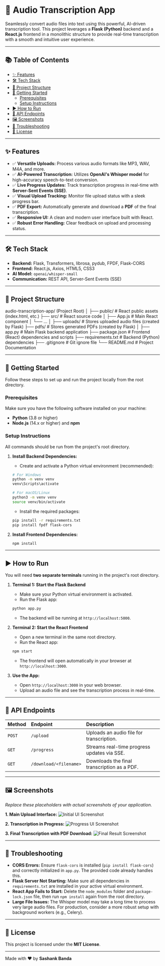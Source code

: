 # 🎤 Audio Transcription App

Seamlessly convert audio files into text using this powerful, AI-driven transcription tool. This project leverages a **Flask (Python)** backend and a **React.js** frontend in a monolithic structure to provide real-time transcription with a smooth and intuitive user experience.



---

## 📚 Table of Contents
- [✨ Features](#-features)
- [🛠️ Tech Stack](#-tech-stack)
- [📂 Project Structure](#-project-structure)
- [🚀 Getting Started](#-getting-started)
  - [Prerequisites](#prerequisites)
  - [Setup Instructions](#setup-instructions)
- [▶️ How to Run](#-how-to-run)
- [📡 API Endpoints](#-api-endpoints)
- [🖼️ Screenshots](#-screenshots)
- [🤔 Troubleshooting](#-troubleshooting)
- [📝 License](#-license)

---

## ✨ Features
- ✅ **Versatile Uploads:** Process various audio formats like MP3, WAV, M4A, and more.
- ✅ **AI-Powered Transcription:** Utilizes **OpenAI's Whisper model** for high-accuracy speech-to-text conversion.
- ✅ **Live Progress Updates:** Track transcription progress in real-time with **Server-Sent Events (SSE)**.
- ✅ **Visual Upload Tracking:** Monitor file upload status with a sleek progress bar.
- ✅ **PDF Export:** Automatically generate and download a **PDF** of the final transcription.
- ✅ **Responsive UI:** A clean and modern user interface built with React.
- ✅ **Robust Error Handling:** Clear feedback on upload and processing status.

---

## 🛠️ Tech Stack
- **Backend:** Flask, Transformers, librosa, pydub, FPDF, Flask-CORS
- **Frontend:** React.js, Axios, HTML5, CSS3
- **AI Model:** `openai/whisper-small`
- **Communication:** REST API, Server-Sent Events (SSE)

---

## 📂 Project Structure

audio-transcription-app/ (Project Root)
│
├── public/                 # React public assets (index.html, etc.)
├── src/                    # React source code
│   ├── App.js              # Main React component
│   └── ...
│
├── uploads/                # Stores uploaded audio files (created by Flask)
├── pdfs/                   # Stores generated PDFs (created by Flask)
│
├── app.py                  # Main Flask backend application
├── package.json            # Frontend (React) dependencies and scripts
├── requirements.txt        # Backend (Python) dependencies
├── .gitignore              # Git ignore file
└── README.md               # Project Documentation

---

## 🚀 Getting Started

Follow these steps to set up and run the project locally from the root directory.

### Prerequisites
Make sure you have the following software installed on your machine:
- **Python** (3.8 or higher)
- **Node.js** (14.x or higher) and **npm**

### Setup Instructions
All commands should be run from the project's root directory.

1.  **Install Backend Dependencies:**
    - Create and activate a Python virtual environment (recommended):
    ```sh
    # For Windows
    python -m venv venv
    venv\Scripts\activate

    # For macOS/Linux
    python3 -m venv venv
    source venv/bin/activate
    ```
    - Install the required packages:
    ```sh
    pip install -r requirements.txt
    pip install fpdf flask-cors
    ```

2.  **Install Frontend Dependencies:**
    ```sh
    npm install
    ```

---

## ▶️ How to Run

You will need **two separate terminals** running in the project's root directory.

1.  **Terminal 1: Start the Flask Backend**
    - Make sure your Python virtual environment is activated.
    - Run the Flask app:
    ```sh
    python app.py
    ```
    - The backend will be running at `http://localhost:5000`.

2.  **Terminal 2: Start the React Frontend**
    - Open a new terminal in the same root directory.
    - Run the React app:
    ```sh
    npm start
    ```
    - The frontend will open automatically in your browser at `http://localhost:3000`.

3.  **Use the App:**
    - Open `http://localhost:3000` in your web browser.
    - Upload an audio file and see the transcription process in real-time.

---

## 📡 API Endpoints
| Method | Endpoint               | Description                                |
| :----- | :--------------------- | :----------------------------------------- |
| `POST` | `/upload`              | Uploads an audio file for transcription.   |
| `GET`  | `/progress`            | Streams real-time progress updates via SSE.|
| `GET`  | `/download/<filename>` | Downloads the final transcription as a PDF.|

---

## 🖼️ Screenshots

*Replace these placeholders with actual screenshots of your application.*

**1. Main Upload Interface:**
![Initial UI Screenshot](https://via.placeholder.com/600x400.png?text=Main+Upload+Interface)

**2. Transcription in Progress:**
![Progress UI Screenshot](https://via.placeholder.com/600x400.png?text=Transcription+In+Progress)

**3. Final Transcription with PDF Download:**
![Final Result Screenshot](https://via.placeholder.com/600x400.png?text=Final+Transcription+Result)

---

## 🤔 Troubleshooting

- **CORS Errors:** Ensure `flask-cors` is installed (`pip install flask-cors`) and correctly initialized in `app.py`. The provided code already handles this.
- **Flask Server Not Starting:** Make sure all dependencies in `requirements.txt` are installed in your active virtual environment.
- **React App Fails to Start:** Delete the `node_modules` folder and `package-lock.json` file, then run `npm install` again from the root directory.
- **Large File Issues:** The Whisper model may take a long time to process very large audio files. For production, consider a more robust setup with background workers (e.g., Celery).

---

## 📝 License
This project is licensed under the **MIT License**.

---

Made with ❤️ by **Sashank Banda**